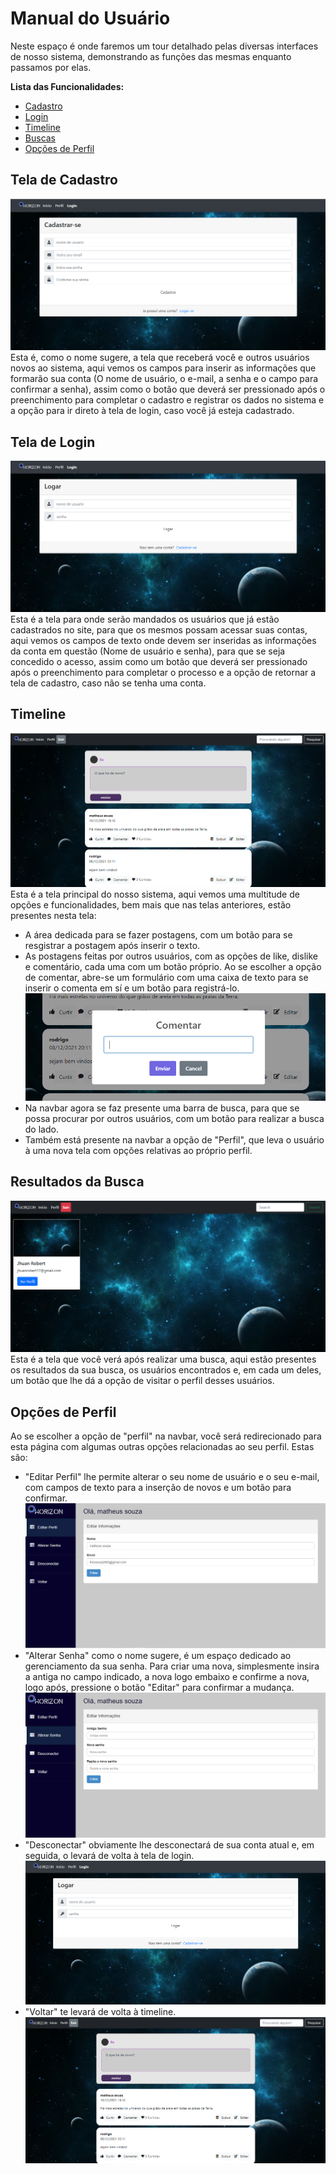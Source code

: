 # Manual do Usuário

 Neste espaço é onde faremos um tour detalhado pelas diversas interfaces de nosso sistema, demonstrando as funções das mesmas enquanto passamos por elas.

**Lista das Funcionalidades:**

 - [Cadastro](#Tela-de-Cadastro)
 - [Login](#Tela-de-Login)
 - [Timeline](#Timeline)
 - [Buscas](#Resultados-da-Busca)
 - [Opções de Perfil](#Opções_de_Perfil)
 

## Tela de Cadastro
 ![A tela de cadastro](imagens/Cadastro.png)
 Esta é, como o nome sugere, a tela que receberá você e outros usuários novos ao sistema, aqui vemos os campos para inserir as informações que formarão sua conta (O nome de usuário, o e-mail, a senha e o campo para confirmar a senha), assim como o botão que deverá ser pressionado após o preenchimento para completar o cadastro e registrar os dados no sistema e a opção para ir direto à tela de login, caso você já esteja cadastrado.

## Tela de Login
 ![A tela de login](imagens/Login.png)
 Esta é a tela para onde serão mandados os usuários que já estão cadastrados no site, para que os mesmos possam acessar suas contas, aqui vemos os campos de texto onde devem ser inseridas as informações da conta em questão (Nome de usuário e senha), para que se seja concedido o acesso, assim como um botão que deverá ser pressionado após o preenchimento para completar o processo e a opção de retornar a tela de cadastro, caso não se tenha uma conta.
 
## Timeline
 ![A timeline](imagens/Timeline.png)
 Esta é a tela principal do nosso sistema, aqui vemos uma multitude de opções e funcionalidades, bem mais que nas telas anteriores, estão presentes nesta tela:
 - A área dedicada para se fazer postagens, com um botão para se resgistrar a postagem após inserir o texto.
 - As postagens feitas por outros usuários, com as opções de like, dislike e comentário, cada uma com um botão próprio.
 Ao se escolher a opção de comentar, abre-se um formulário com uma caixa de texto para se inserir o comenta em sí e um botão para registrá-lo.
 ![Comentar](imagens/Comentar.png)
 - Na navbar agora se faz presente uma barra de busca, para que se possa procurar por outros usuários, com um botão para realizar a busca do lado. 
 - Também está presente na navbar a opção de "Perfil", que leva o usuário à uma nova tela com opções relativas ao próprio perfil.

## Resultados da Busca
 ![Os resultados](imagens/Busca.png)
 Esta é a tela que você verá após realizar uma busca, aqui estão presentes os resultados da sua busca, os usuários encontrados e, em cada um deles, um botão que lhe dá a opção de visitar o perfil desses usuários.

## Opções de Perfil
 Ao se escolher a opção de "perfil" na navbar, você será redirecionado para esta página com algumas outras opções relacionadas ao seu perfil. Estas são:
 - "Editar Perfil" lhe permite alterar o seu nome de usuário e o seu e-mail, com campos de texto para a inserção de novos e um botão para confirmar.
 ![Trocar nome de usuário e e-mail](imagens/Editar.png)
 - "Alterar Senha" como o nome sugere, é um espaço dedicado ao gerenciamento da sua senha. Para criar uma nova, simplesmente insira a antiga no campo indicado, a nova logo embaixo e confirme a nova, logo após, pressione o botão "Editar" para confirmar a mudança.
 ![Alterar a senha](imagens/Senha.png)
 - "Desconectar" obviamente lhe desconectará de sua conta atual e, em seguida, o levará de volta à tela de login.
 ![Desconectar](imagens/Login.png)
 - "Voltar" te levará de volta à timeline.
 ![Voltar](imagens/Timeline.png)
 
